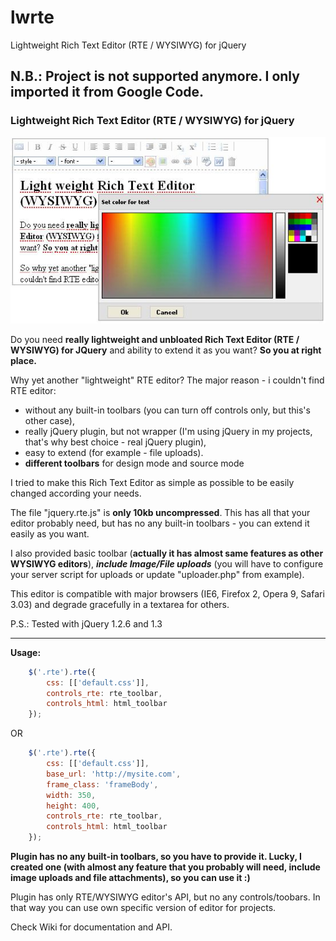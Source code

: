 # lwrte
Lightweight Rich Text Editor (RTE / WYSIWYG) for jQuery

## N.B.: Project is not supported anymore. I only imported it from Google Code.</b>

### Lightweight Rich Text Editor (RTE / WYSIWYG) for jQuery</h2>
![SS](screenshot.jpg)


Do you need **really lightweight and unbloated Rich Text Editor (RTE / WYSIWYG) for JQuery** and ability to extend it as you want? **So you at right place.**</p>


Why yet another "lightweight" RTE editor? The major reason - i couldn't find RTE editor:
* without any built-in toolbars (you can turn off controls only, but this's other case),
* really jQuery plugin, but not wrapper (I'm using jQuery in my projects, that's why best choice - real jQuery plugin),
* easy to extend (for example - file uploads).
* **different toolbars** for design mode and source mode

I tried to make this Rich Text Editor as simple as possible to be easily changed according your needs.


The file "jquery.rte.js" is **only 10kb uncompressed**. This has all that your editor probably need, but has no any built-in toolbars - you can extend it easily as you want.



I also provided basic toolbar (**actually it has almost same features as other WYSIWYG editors**), **_include Image/File uploads_** (you will have to configure your server script for uploads or update "uploader.php" from example).


This editor is compatible with major browsers (IE6, Firefox 2, Opera 9, Safari 3.03) and degrade gracefully in a textarea for others.


P.S.: Tested with jQuery 1.2.6 and 1.3

<hr/>

**Usage:**

```javascript
	$('.rte').rte({
		css: [['default.css']],
		controls_rte: rte_toolbar,
		controls_html: html_toolbar
	});
```

OR

```javascript
	$('.rte').rte({
		css: [['default.css']],
		base_url: 'http://mysite.com',
		frame_class: 'frameBody',
		width: 350,
		height: 400,
		controls_rte: rte_toolbar,
		controls_html: html_toolbar
	});
```

**Plugin has no any built-in toolbars, so you have to provide it. Lucky, I created one (with almost any feature that you probably will need, include image uploads and file attachments), so you can use it :)** 


Plugin has only RTE/WYSIWYG editor's API, but no any controls/toobars. In that way you can use own specific version of editor for projects.


Check Wiki for documentation and API.
